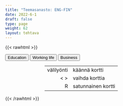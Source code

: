 ```yaml
---
title: "Teemasanasto: ENG-FIN"
date: 2022-6-1
draft: false
type: page
weight: 62
layout: tehtava
---
```

{{< rawhtml >}}
<link rel="stylesheet" type="text/css" href="/css/flashcard1.css"/>
<html>
 <body>
  <div id="cardArea"></div>
  <div id=valikko>
<button id="teema1">Education</button>  <button id="teema2">Working life</button>   <button id="teema3">Business</button>
</div>
  <div id="lukumaara"></div>
  <div id="buttonArea" class="grid grid-cols-3"></div>

<div id="nappaimet" class="hidden lg:block" style="text-align:center; margin:0 auto; width:50%;"> 
<table>
  <tr>
    <td style="text-align:end;">välilyönti</td>
    <td>käännä kortti</td>
  </tr>
  <tr>
    <td style="text-align:end;">< ></td>
    <td>vaihda korttia</td>
  </tr>
  <tr>
    <td style="text-align:end;">R</td>
    <td>satunnainen kortti</td>
</table>

</div>

 </body>
</html>

<script> 
$(document).ready(function() {

  var currentQuestion = 0;
  var qbank = [

["adult education centre", "kansalaisopisto"],
["apprenticeship training", "oppisopimuskoulutus"],
["basic education", "perusopetus"],
["boarding school", "sisäoppilaitos"],
["comprehensive school", "peruskoulu"],
["elementary school (AmE), primary school (BrE)", "alakoulu"],
["folk high school", "kansanopisto"],
["general upper secondary school", "lukio"],
["liberal adult education", "vapaa sivistystyö"],
["open university", "avoin yliopisto"],
["preschool", "esikoulu"],
["public school (BrE), private school (AmE)", "yksityiskoulu"],
["secondary school (BrE), middle school, junior high school (AmE)", "yläkoulu"],
["university, college", "yliopisto, korkeakoulu"],
["university of applied sciences", "ammattikorkeakoulu"],
["vocational college/institute/school", "ammattiopisto"],
["absence", "poissaolo"],
["advanced (studies)", "syventävät (opinnot)"],
["admission", "sisäänpääsy"],
["A-levels", "ylioppilastutkinto Britanniassa"],
["attend lessons (BrE), classes (AmE)", "käydä oppitunneilla"],
["assessment", "arviointi"],
["assignment", "tehtävä"],
["break (BrE), recess (AmE)", "tauko, välitunti"],
["cheat", "luntata, huijata"],
["compulsory", "pakollinen"],
["cram course", "valmennuskurssi"],
["credit", "opintopiste"],
["curriculum", "opetussuunnitelma"],
["detention", "jälki-istunto"],
["discipline", "kuri"],
["distance learning", "etäopiskelu"],
["drop out", "jättää koulu kesken"],
["e-learning", "e-oppiminen"],
["expel", "erottaa (koulusta)"],
["extracurricular activities", "koulutuntien ulkopuolinen toiminta"],
["fail (BrE), flunk (AmE)", "reputtaa"],
["form (BrE), grade (AmE)", "koululuokka"],
["free period", "hyppytunti"],
["graduate from", "valmistua"],
["independent study", "itsenäinen opiskelu"],
["lesson, class", "oppitunti"],
["mark (BrE), grade (AmE)", "arvosana"],
["matriculation examination", "ylioppilastutkinto Suomessa"],
["optional", "valinnainen"],
["pass", "läpäistä (koe)"],
["skip a lesson, cut class", "pinnata"],
["study unit", "opintojakso"],
["suspend", "erottaa määräajaksi"],
["syllabus", "opinto-ohjelma"],
["term (BrE), semester (AmE)", "lukukausi"],
["timetable, schedule", "lukujärjestys"],
["class teacher", "luokanopettaja"],
["form teacher (BrE), homeroom teacher (AmE)", "luokanvalvoja (perusopetus), ryhmänohjaaja (lukio)"],
["guidance counsellor (BrE), student counselor (AmE)", "opinto-ohjaaja"],
["head teacher (BrE), principal (AmE)", "rehtori"],
["school social worker", "kuraattori"],
["special needs teacher", "erityisopettaja"],
["subject teacher", "aineenopettaja"],
["alumni", "oppilaitoksesta valmistuneet opiskelijat"],
["application for admission", "hakemus (oppilaitokseen)"],
["dissertation", "väitöskirja, tieteellinen tutkielma"],
["hall of residence (BrE), dormitory (AmE)", "opiskelija-asuntola"],
["enrol on (BrE), enroll in (AmE)", "kirjoittautua sisään (oppilaitokseen)"],
["faculty", "tiedekunta"],
["get a degree (in)", "saada loppututkinto"],
["get into university", "päästä yliopistoon"],
["lecture", "luento"],
["major", "pääaine"],
["minor", "sivuaine"],
["personal statement, motivation letter", "motivaatiokirje"],
["scholarship", "stipendi, apuraha"],
["student loan", "opintolaina"],
["study credit", "opintopiste"],
["study grant", "apuraha, opintotuki"],
["take an entrance exam", "osallistua pääsykokeeseen"],
["thesis, theses", "tutkielma, tutkielmat"],
["tuition fee", "lukukausimaksu"],
["applicant", "hakija"],
["CEO, chief executive officer", "toimitusjohtaja"],
["colleague, co-worker", "työkaveri"],
["employee", "työntekijä"],
["employer", "työnantaja"],
["entrepreneur,self-employed", "yrittäjä"],
["factory worker", "tehdastyöntekijä"],
["foreman, superior", "esihenkilö"],
["management", "johto"],
["manager, director", "johtaja, pomo"],
["office worker", "toimistotyöntekijä"],
["pensioner", "eläkeläinen"],
["personnel, staff", "henkilökunta"],
["subordinate", "alainen"],
["supervisor", "työnjohtaja, tarkastaja, esihenkilö"],
["temporary worker, temp", "tilapäistyöntekijä"],
["trainee, apprentice, intern", "harjoittelija"],
["unemployed, jobless", "työtön"],
["workforce, labour force", "työvoima, henkilöstö"],
["application", "hakemus"],
["apply for a job", "hakea työpaikkaa"],
["curriculum vitae, CV, résumé", "ansioluettelo"],
["job interview", "työpaikkahaastattelu"],
["job offer", "työtarjous"],
["reference", "suositus"],
["vacancy, vacant position", "avoin työpaikka"],
["apprenticeship", "oppisopimus"],
["career", "ura"],
["certificate of employment", "työtodistus"],
["collective bargaining agreement", "työehtosopimus"],
["commission", "provisiopalkka"],
["company, business, enterprise", "yhtiö, yritys"],
["dismiss, give notice, make redundant", "irtisanoa"],
["earn", "ansaita"],
["fire someone", "antaa potkut"],
["flexitime, flexible hours", "liukuva työaika"],
["fringe benefits, perks", "luontoisedut"],
["full-time job", "kokopäivätyö"],
["gig economy", "keikkatalous"],
["go on strike", "mennä lakkoon"],
["hire, employ, recruit", "palkata"],
["hot desking", "työpisteiden jakaminen"],
["hub", "yhteisöllinen työtila"],
["hybrid work", "monipaikkainen työ, hybridityö"],
["income", "tulot, ansio"],
["in-person meeting", "lähikokous"],
["in-service training", "täydennyskoulutus"],
["job, occupation", "ammatti"],
["job centre, employment agency", "TE-toimisto (työ- ja elinkeinotoimisto)"],
["lay off (temporarily)", "lomauttaa"],
["leave of absence", "virkavapaa"],
["make a living, earn a living", "ansaita elantonsa"],
["manual work", "ruumiillinen, käsin tehty työ"],
["moonlighting", "pimeä työ"],
["on-the-job training", "työpaikkakoulutus"],
["on-site work", "lähityö"],
["open-plan office", "avokonttori"],
["orientation", "perehdyttäminen"],
["overtime bonus", "ylityökorvaus"],
["part-time work", "osa-aikatyö"],
["pay, salary, wages", "palkka"],
["pay rise", "palkankorotus"],
["pension", "eläke"],
["permanent job", "vakituinen työpaikka"],
["piecework", "urakkatyö"],
["post", "virka"],
["premises", "toimitilat"],
["production line", "tuotantolinja"],
["profession", "akateeminen ammatti"],
["promotion", "ylennys"],
["qualify", "pätevöityä"],
["remote meeting", "etäkokous"],
["remote work", "etätyö"],
["resign, quit", "irtisanoutua, erota"],
["retire", "jäädä eläkkeelle"],
["retirement", "eläköityminen"],
["rota", "työvuorolista"],
["salary increment", "palkanlisä"],
["service industries", "palvelualat"],
["shift work", "vuorotyö"],
["short-term contract, temporary job", "pätkätyö, väliaikainen työ, keikkatyö"],
["sick leave", "sairausloma"],
["strike", "lakko"],
["supervise", "valvoa, ohjata, johtaa"],
["trade union", "ammattiyhdistys, palkansaajajärjestö"],
["unemployment", "työttömyys"],
["unemployment benefit, dole (money) (BrE)", "työttömyyskorvaus"],
["volunteering, volunteer work", "vapaaehtoistyö"],
["work conditions", "työolosuhteet"],
["work contract", "työsopimus"],
["working hours", "työaika"],
["work practice, internship", "työharjoittelu"],
["work overtime", "tehdä ylitöitä"],
["work shifts", "tehdä vuorotyötä"],
["zero-hour contract", "nollatuntisopimus"],
["account", "tili"],
["ATM, automated teller machine", "pankkiautomaatti"],
["balance", "saldo"],
["budget", "budjetti, tulo- ja menoarvio"],
["cash", "käteinen"],
["debt", "velka"],
["deposit", "tallettaa"],
["deposit, down payment", "käsiraha, vakuus"],
["expense", "kulu, meno"],
["finance", "rahoittaa, rahoitus"],
["income tax", "tulovero"],
["instalment payment", "osamaksu"],
["interest", "korko"],
["mortgage", "asuntolaina"],
["overdraw", "ylittää tili"],
["payday loan", "pikavippi"],
["receipt", "kuitti"],
["transaction", "tilitapahtuma"],
["wealth", "varallisuus"],
["withdrawal", "nosto"],
["assets", "omaisuus, varat"],
["bond", "joukkovelkakirja"],
["crash", "romahdus"],
["dividend", "osinko"],
["invest", "sijoittaa"],
["investment", "sijoitus"],
["investment fund, mutual fund", "sijoitusrahasto"],
["property", "kiinteistö, omaisuus"],
["share", "osake"],
["shareholder", "osakas, osakkeenomistaja"],
["stock market", "pörssi"],
["stocks", "osakekanta, arvopaperit"],
["trade", "käydä kauppaa, kaupankäynti"],
["bankrupt", "maksukyvytön, vararikossa"],
["bankruptcy", "konkurssi"],
["capital", "pääoma"],
["charge", "veloittaa, veloitus"],
["consumer", "kuluttaja"],
["consumption", "kulutus"],
["currency", "rahayksikkö, valuutta"],
["depression", "lama"],
["economics", "taloustiede"],
["economy", "talous"],
["embargo", "kauppasaarto"],
["goods", "kauppatavara"],
["inflation", "inflaatio"],
["invoice", "lasku, laskuttaa"],
["market", "markkinoida, markkina(t)"],
["recession", "taantuma"],
["refund", "palauttaa, takaisinmaksu"],
["revenue", "liikevaihto"],
["value added tax, VAT", "arvonlisävero"],
["boom", "(nopea) nousukausi"],
["bull market", "härkämarkkina, pitkä nousukausi"],
["debit card", "pankkikortti"],
["deficit", "alijäämä"],
["downturn", "laskusuhdanne"],
["export", "viedä maasta, vienti"],
["in the red", "tappiolla"],
["loss", "tappio"],
["net", "netto"],
["supply", "tarjonta"],
["slump", "(nopea) laskukausi"],
["bear market", "karhumarkkina, pitkä laskukausi"],
["credit card", "luottokortti"],
["surplus", "ylijäämä"],
["upturn", "noususuhdanne"],
["import", "tuoda maahan, maahantuonti"],
["in the black", "voitolla"],
["gain, profit", "tuotto, voitto"],
["gross", "brutto"],
["demand", "kysyntä"],

];

  beginActivity();
  edellinen();
  random();
  seuraava();
  kortinVaihto();

  	$("#teema1").on("mousedown", function(){
	currentQuestion = 0;
    beginActivity();
    })
    $("#teema2").on("mousedown", function(){
    currentQuestion = 78;
    beginActivity();
    })
    $("#teema3").on("mousedown", function(){
    currentQuestion = 173;
    beginActivity();
    })

  window.addEventListener('keydown', (e) => {
    if (e.keyCode === 32 && e.target === document.body) {
      e.preventDefault();
    }
  });

  document.body.onkeydown = function(event) {
    event = event || window.event;
    var keycode = event.charCode || event.keyCode;
    if (keycode === 37 && currentQuestion > 0) {
      currentQuestion--;
      beginActivity();
    }

    if (keycode === 82) {
      var randomNumber = Math.floor(Math.random() * qbank.length);
      currentQuestion = randomNumber;
      beginActivity();
    }

    if (keycode === 39 && currentQuestion < qbank.length - 1) {
      currentQuestion++;
      beginActivity();
    }

    if (keycode === 32) {
      var parentDiv = document.getElementById("cardArea");
      var childDiv = document.getElementById("card1");
      if (parentDiv.contains(childDiv)) {
        $("#cardArea").empty()
        $("#cardArea").append('<div id="card2" class="card">' + qbank[currentQuestion][1] + '</div>')
        $("#card2").css("background-color", "#00473c")
      } else {
        $("#cardArea").empty()
        $("#cardArea").append('<div id="card1" class="card">' + qbank[currentQuestion][0] + '</div>')
        $("#card1").css("background-color", "#1F2937")
      }
    }

  }
 	function beginActivity() {
    $("#cardArea").empty();
    $("#cardArea").append('<div id="card1" class="card">' + qbank[currentQuestion][0] + '</div>');
    $("#card1").css("background-color", "#1F2937");
    $("#lukumaara").empty();
    var korttia = document.createElement('div')
    korttia.innerHTML = currentQuestion + 1 + " / " + qbank.length;
    document.getElementById('lukumaara').appendChild(korttia);
  }

  function kortinVaihto() {
    $("#cardArea").on("click", function() {
      var parentDiv = document.getElementById("cardArea");
      var childDiv = document.getElementById("card1");
      if (parentDiv.contains(childDiv)) {
        $("#cardArea").empty()
        $("#cardArea").append('<div id="card2" class="card">' + qbank[currentQuestion][1] + '</div>')
        $("#card2").css("background-color", "#00473c")
      } else {
        $("#cardArea").empty()
        $("#cardArea").append('<div id="card1" class="card">' + qbank[currentQuestion][0] + '</div>')
        $("#card1").css("background-color", "#1F2937")
      }
    })
  }


  function edellinen() {
    $("#buttonArea").append('<div id="prevButton">Edellinen</div>');
    $("#prevButton").on("click", function() {
      if (currentQuestion > 0) {
        currentQuestion--;
        beginActivity();
      }
    })
  }

  function random() {
    $("#buttonArea").append('<div id="random">Random</div>');
    $("#random").on("click", function() {
      var randomNumber = Math.floor(Math.random() * qbank.length);
      currentQuestion = randomNumber;
      beginActivity();
    })
  }

  function seuraava() {
    $("#buttonArea").append('<div id="nextButton">Seuraava</div>');
    $("#nextButton").on("click", function() {
      if (currentQuestion < qbank.length - 1) {
        currentQuestion++;
        beginActivity();
      }
    })
  }
})
</script>

{{< /rawhtml >}}
